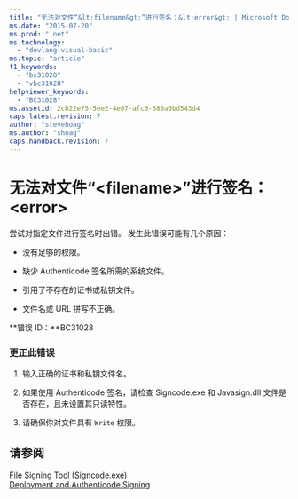 ```yaml
---
title: "无法对文件“&lt;filename&gt;”进行签名：&lt;error&gt; | Microsoft Docs"
ms.date: "2015-07-20"
ms.prod: ".net"
ms.technology: 
  - "devlang-visual-basic"
ms.topic: "article"
f1_keywords: 
  - "bc31028"
  - "vbc31028"
helpviewer_keywords: 
  - "BC31028"
ms.assetid: 2cb22e75-5ee2-4e07-afc0-680a0bd543d4
caps.latest.revision: 7
author: "stevehoag"
ms.author: "shoag"
caps.handback.revision: 7
---
```

# 无法对文件“&lt;filename&gt;”进行签名：&lt;error&gt;
尝试对指定文件进行签名时出错。 发生此错误可能有几个原因：  
  
-   没有足够的权限。  
  
-   缺少 Authenticode 签名所需的系统文件。  
  
-   引用了不存在的证书或私钥文件。  
  
-   文件名或 URL 拼写不正确。  
  
 **错误 ID：**BC31028  
  
### 更正此错误  
  
1.  输入正确的证书和私钥文件名。  
  
2.  如果使用 Authenticode 签名，请检查 Signcode.exe 和 Javasign.dll 文件是否存在，且未设置其只读特性。  
  
3.  请确保你对文件具有 `Write` 权限。  
  
## 请参阅  
 [File Signing Tool \(Signcode.exe\)](http://msdn.microsoft.com/zh-cn/2d299154-34ea-41ba-ad12-17075bb7e1db)   
 [Deployment and Authenticode Signing](http://msdn.microsoft.com/zh-cn/ecc3f059-da2e-445b-9b87-5b2978e2f8b2)